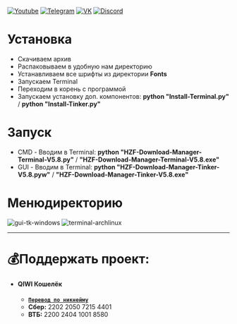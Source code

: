 [![Youtube](https://user-images.githubusercontent.com/64781822/185656066-cdb875f1-ade6-4499-ae50-79a4f61fdc3e.png)](https://www.youtube.com/c/HZFYT/) [![Telegram](https://user-images.githubusercontent.com/64781822/185657127-657c530b-3849-4931-ab91-63d6f0508330.png)](https://t.me/hzfnews) [![VK](https://user-images.githubusercontent.com/64781822/185657778-21a240e2-da1f-4b72-b37e-447c9adebfcb.png)](https://vk.com/hzforum1) [![Discord](https://user-images.githubusercontent.com/64781822/185659753-b997c6db-c91a-42c0-8876-6826d46568ba.png)](https://discord.com/invite/7bneGfUS5h)

# Установка
* Скачиваем архив
* Распаковываем в удобную нам директорию
* Устанавливаем все шрифты из директории **Fonts**
* Запускаем Terminal
* Переходим в корень с программой
* Запускаем установку доп. компонентов: **python "Install-Terminal.py"** / **python "Install-Tinker.py"**

# Запуск
* CMD - Вводим в Terminal: **python "HZF-Download-Manager-Terminal-V5.8.py"** / **"HZF-Download-Manager-Terminal-V5.8.exe"**
* GUI - Вводим в Terminal: **python "HZF-Download-Manager-Tinker-V5.8.pyw"** / **"HZF-Download-Manager-Tinker-V5.8.exe"**

# Менюдиректорию
![gui-tk-windows](https://i.imgur.com/FxjNBR0.png)
![terminal-archlinux](https://i.imgur.com/4e1h0gh.png)

___
# 💰Поддержать проект:
+ #### **QIWI Кошелёк**
  + [**`Перевод по никнейму`**](https://qiwi.com/n/AVENCORESDONATE)
  + **Сбер:** 2202 2050 7215 4401
  + **ВТБ:** 2200 2404 1001 8580
